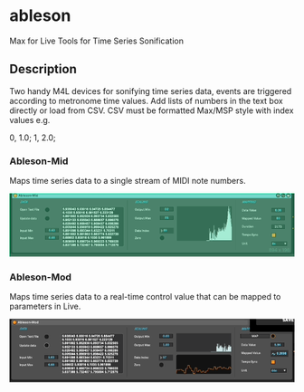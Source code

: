 # ableson
Max for Live Tools for Time Series Sonification

## Description

Two handy M4L devices for sonifying time series data, events are triggered according to metronome time values. Add lists of numbers in the text box directly or load from CSV. CSV must be formatted Max/MSP style with index values e.g.

0, 1.0;
1, 2.0;

### Ableson-Mid

Maps time series data to a single stream of MIDI note numbers.

![](https://github.com/carthach/ableson/blob/main/media/mid.gif)

### Ableson-Mod

Maps time series data to a real-time control value that can be mapped to parameters in Live.

![](https://github.com/carthach/ableson/blob/main/media/mod.gif)
